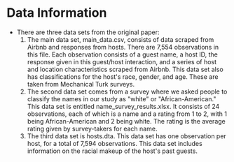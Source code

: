 # Data Information
- There are three data sets from the original paper:
  1. The main data set, main_data.csv, consists of data scraped from Airbnb and responses from hosts. There are 7,554 observations in this file. Each observation consists of a guest name, a host ID, the response given in this guest/host interaction, and a series of host and location characteristics scraped from Airbnb. This data set also has classifications for the host's race, gender, and age. These are taken from Mechanical Turk surveys.
  2. The second data set comes from a survey where we asked people to classify the names in our study as "white" or "African-American." This data set is entitled name_survey_results.xlsx. It consists of 24 observations, each of which is a name and a rating from 1 to 2, with 1 being African-American and 2 being white. The rating is the average rating given by survey-takers for each name.
  3. The third data set is hosts.dta. This data set has one observation per host, for a total of 7,594 observations.  This data set includes information on the racial makeup of the host's past guests. 
